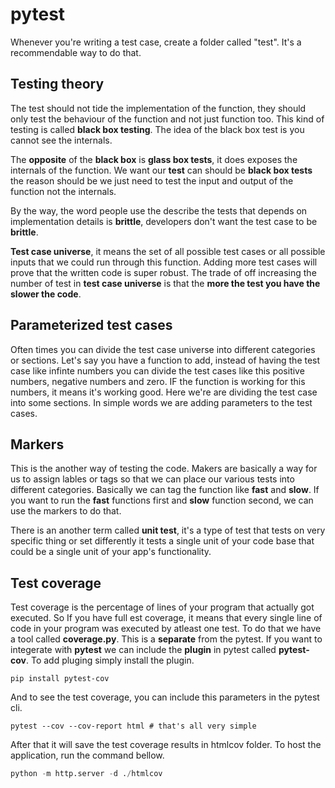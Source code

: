 # pytest

Whenever you're writing a test case, create a folder called "test". It's a recommendable way to do that.

## Testing theory

The test should not tide the implementation of the function, they should only test the behaviour of the function and not just function too. This kind of testing is called **black box testing**. The idea of the black box test is you cannot see the internals.

The **opposite** of the **black box** is **glass box tests**, it does exposes the internals of the function. We want our **test** can should be **black box tests** the reason should be we just need to test the input and output of the function not the internals.

By the way, the word people use the describe the tests that depends on implementation details is **brittle**, developers don't want the test case to be **brittle**.

**Test case universe**, it means the set of all possible test cases or all possible inputs that we could run through this function. Adding more test cases will prove that the written code is super robust. The trade of off increasing the number of test in **test case universe** is that the **more the test you have the slower the code**.

## Parameterized test cases

Often times you can divide the test case universe into different categories or sections. Let's say you have a function to add, instead of having the test case like infinte numbers you can divide the test cases like this positive numbers, negative numbers and zero. IF the function is working for this numbers, it means it's working good. Here we're are dividing the test case into some sections. In simple words we are adding parameters to the test cases.

## Markers

This is the another way of testing the code. Makers are basically a way for us to assign lables or tags so that we can place our various tests into different categories. Basically we can tag the function like **fast** and **slow**. If you want to run the **fast** functions first and **slow** function second, we can use the markers to do that.

There is an another term called **unit test**, it's a type of test that tests on very specific thing or set differently it tests a single unit of your code base that could be a single unit of your app's functionality.

## Test coverage

Test coverage is the percentage of lines of your program that actually got executed. So If you have full est coverage, it means that every single line of code in your program was executed by atleast one test. To do that we have a tool called **coverage.py**. This is a **separate** from the pytest. If you want to integerate with **pytest** we can include the **plugin** in pytest called **pytest-cov**. To add pluging simply install the plugin.

```code
pip install pytest-cov
```

And to see the test coverage, you can include this parameters in the pytest cli.

```code
pytest --cov --cov-report html # that's all very simple
```

After that it will save the test coverage results in htmlcov folder. To host the application, run the command bellow.

```python
python -m http.server -d ./htmlcov
```

























